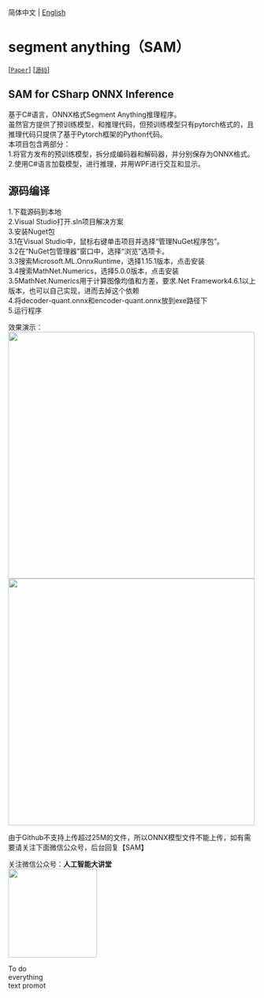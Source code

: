 简体中文 | [English](README_EN.md)

# segment anything（SAM）
[[`Paper`](https://ai.facebook.com/research/publications/segment-anything/)] [[`源码`](https://github.com/facebookresearch/segment-anything/)]  


 ## SAM for CSharp ONNX Inference</h2>  
基于C#语言，ONNX格式Segment Anything推理程序。  
虽然官方提供了预训练模型，和推理代码，但预训练模型只有pytorch格式的，且推理代码只提供了基于Pytorch框架的Python代码。  
本项目包含两部分：  
1.将官方发布的预训练模型，拆分成编码器和解码器，并分别保存为ONNX格式。  
2.使用C#语言加载模型，进行推理，并用WPF进行交互和显示。  

 ## 源码编译</h2>  
 1.下载源码到本地  
 2.Visual Studio打开.sln项目解决方案  
 3.安装Nuget包  
  3.1在Visual Studio中，鼠标右键单击项目并选择“管理NuGet程序包”。  
  3.2在“NuGet包管理器”窗口中，选择“浏览”选项卡。  
  3.3搜索Microsoft.ML.OnnxRuntime，选择1.15.1版本，点击安装  
  3.4搜索MathNet.Numerics，选择5.0.0版本，点击安装  
  3.5MathNet.Numerics用于计算图像均值和方差，要求.Net Framework4.6.1以上版本，也可以自己实现，进而去掉这个依赖  
 4.将decoder-quant.onnx和encoder-quant.onnx放到exe路径下  
 5.运行程序

 效果演示：   
<img width="500" src="https://user-images.githubusercontent.com/18625471/256461679-0a357c01-3a7d-41cd-9a83-411fca9a8787.jpg">   
<img width="500" src="https://user-images.githubusercontent.com/18625471/256462253-302bc6fb-f18e-4abc-ae69-5eacc3968a34.jpg">  

由于Github不支持上传超过25M的文件，所以ONNX模型文件不能上传，如有需要请关注下面微信公众号，后台回复【SAM】  

关注微信公众号：**人工智能大讲堂**    
<img width="180" src="https://user-images.githubusercontent.com/18625471/228743333-77abe467-2385-476d-86a2-e232c6482291.jpg">  

To do  
everything  
text promot  
